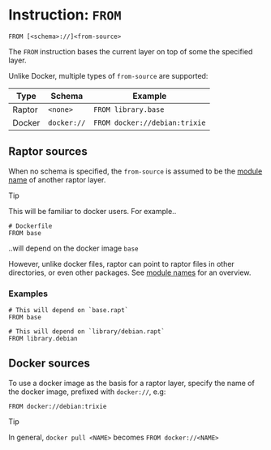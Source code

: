 # Instruction: `FROM`

```nginx
FROM [<schema>://]<from-source>
```

The `FROM` instruction bases the current layer on top of some the specified layer.

Unlike Docker, multiple types of `from-source` are supported:

| Type   | Schema      | Example                       |
|--------|-------------|-------------------------------|
| Raptor | `<none>`    | `FROM library.base`           |
| Docker | `docker://` | `FROM docker://debian:trixie` |

## Raptor sources

When no schema is specified, the `from-source` is assumed to be the [module
name](/module_name.md) of another raptor layer.

> [!TIP]
> This will be familiar to docker users. For example..
>
> ```docker
> # Dockerfile
> FROM base
> ```
> ..will depend on the docker image `base`

However, unlike docker files, raptor can point to raptor files in other
directories, or even other packages. See [module names](/module_name.md) for an
overview.

### Examples

```raptor
# This will depend on `base.rapt`
FROM base
```

```raptor
# This will depend on `library/debian.rapt`
FROM library.debian
```

## Docker sources

To use a docker image as the basis for a raptor layer, specify the name of the
docker image, prefixed with `docker://`, e.g:

```raptor
FROM docker://debian:trixie
```

> [!TIP]
>
> In general, `docker pull <NAME>` becomes `FROM docker://<NAME>`
